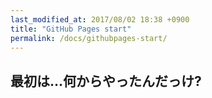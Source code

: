 ```yaml
---
last_modified_at: 2017/08/02 18:38 +0900
title: "GitHub Pages start"
permalink: /docs/githubpages-start/
---
```

## 最初は…何からやったんだっけ?
